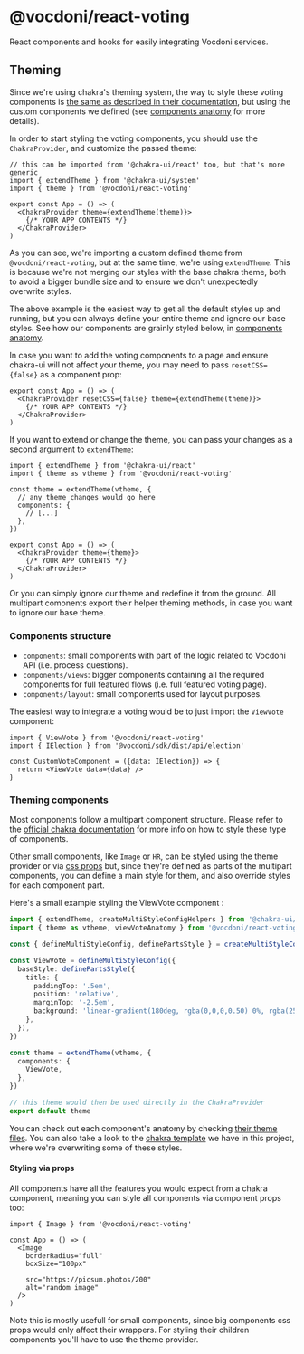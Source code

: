 @vocdoni/react-voting
==========================

React components and hooks for easily integrating Vocdoni services.

Theming
-------

Since we're using chakra's theming system, the way to style these voting
components is [the same as described in their documentation][chakra theming],
but using the custom components we defined (see [components anatomy] for more
details).

In order to start styling the voting components, you should use the
`ChakraProvider`, and customize the passed theme:

~~~tsx
// this can be imported from '@chakra-ui/react' too, but that's more generic
import { extendTheme } from '@chakra-ui/system'
import { theme } from '@vocdoni/react-voting'

export const App = () => (
  <ChakraProvider theme={extendTheme(theme)}>
    {/* YOUR APP CONTENTS */}
  </ChakraProvider>
)
~~~

As you can see, we're importing a custom defined theme from
`@vocdoni/react-voting`, but at the same time, we're using `extendTheme`.
This is because we're not merging our styles with the base chakra theme, both to
avoid a bigger bundle size and to ensure we don't unexpectedly overwrite styles.

The above example is the easiest way to get all the default styles up and
running, but you can always define your entire theme and ignore our base styles.
See how our components are grainly styled below, in [components anatomy].

In case you want to add the voting components to a page and ensure chakra-ui
will not affect your theme, you may need to pass `resetCSS={false}` as a
component prop:

~~~tsx
export const App = () => (
  <ChakraProvider resetCSS={false} theme={extendTheme(theme)}>
    {/* YOUR APP CONTENTS */}
  </ChakraProvider>
)
~~~

If you want to extend or change the theme, you can pass your changes as a second
argument to `extendTheme`:

~~~tsx
import { extendTheme } from '@chakra-ui/react'
import { theme as vtheme } from '@vocdoni/react-voting'

const theme = extendTheme(vtheme, {
  // any theme changes would go here
  components: {
    // [...]
  },
})

export const App = () => (
  <ChakraProvider theme={theme}>
    {/* YOUR APP CONTENTS */}
  </ChakraProvider>
)
~~~

Or you can simply ignore our theme and redefine it from the ground. All
multipart comonents export their helper theming methods, in case you want to
ignore our base theme.

### Components structure

- `components`: small components with part of the logic related to Vocdoni API
  (i.e. process questions).
- `components/views`: bigger components containing all the required components
  for full featured flows (i.e. full featured voting page).
- `components/layout`: small components used for layout purposes.

The easiest way to integrate a voting would be to just import the `ViewVote`
component:

~~~tsx
import { ViewVote } from '@vocdoni/react-voting'
import { IElection } from '@vocdoni/sdk/dist/api/election'

const CustomVoteComponent = ({data: IElection}) => {
  return <ViewVote data={data} />
}
~~~


### Theming components

Most components follow a multipart component structure. Please refer to the
[official chakra documentation][multipart components] for more info on how to
style these type of components.

Other small components, like `Image` or `HR`, can be styled using the theme
provider or via [css props] but, since they're defined as parts of the multipart
components, you can define a main style for them, and also override styles for
each component part.

Here's a small example styling the ViewVote component :

~~~ts
import { extendTheme, createMultiStyleConfigHelpers } from '@chakra-ui/react'
import { theme as vtheme, viewVoteAnatomy } from '@vocdoni/react-voting'

const { defineMultiStyleConfig, definePartsStyle } = createMultiStyleConfigHelpers(viewVoteAnatomy)

const ViewVote = defineMultiStyleConfig({
  baseStyle: definePartsStyle({
    title: {
      paddingTop: '.5em',
      position: 'relative',
      marginTop: '-2.5em',
      background: 'linear-gradient(180deg, rgba(0,0,0,0.50) 0%, rgba(255,255,255,0) 100%)'
    },
  }),
})

const theme = extendTheme(vtheme, {
  components: {
    ViewVote,
  },
})

// this theme would then be used directly in the ChakraProvider
export default theme
~~~

You can check out each component's anatomy by checking
[their theme files][theme path]. You can also take a look to the
[chakra template] we have in this project, where we're overwriting some of these
styles.

#### Styling via props

All components have all the features you would expect from a chakra component,
meaning you can style all components via component props too:

~~~tsx
import { Image } from '@vocdoni/react-voting'

const App = () => (
  <Image
    borderRadius="full"
    boxSize="100px"

    src="https://picsum.photos/200"
    alt="random image"
  />
)
~~~

Note this is mostly usefull for small components, since big components css props
would only affect their wrappers. For styling their children components you'll
have to use the theme provider.

[components structure]: #components-structure
[components anatomy]: #components-anatomy
[chakra theming]: https://chakra-ui.com/docs/styled-system/customize-theme#customizing-theme-tokens
[advanced theming]: https://chakra-ui.com/docs/styled-system/advanced-theming
[multipart components]: https://chakra-ui.com/docs/styled-system/component-style#styling-multipart-components
[questions]: #questions
[theme path]: ./src/theme
[chakra template]: ../../templates/chakra/src/theme
[css props]: #styling-via-props
